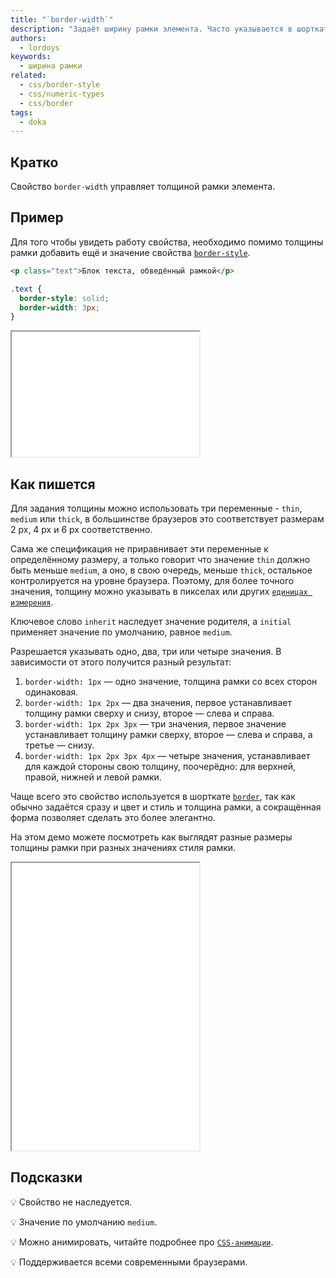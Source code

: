 ```yaml
---
title: "`border-width`"
description: "Задаёт ширину рамки элемента. Часто указывается в шорткате, но иногда пригождается и отдельно."
authors:
  - lordoys
keywords:
  - ширина рамки
related:
  - css/border-style
  - css/numeric-types
  - css/border
tags:
  - doka
---
```


## Кратко

Свойство `border-width` управляет толщиной рамки элемента.

## Пример

Для того чтобы увидеть работу свойства, необходимо помимо толщины рамки добавить ещё и значение свойства [`border-style`](/css/border-style/).

```html
<p class="text">Блок текста, обведённый рамкой</p>
```

```css
.text {
  border-style: solid;
  border-width: 3px;
}
```

<iframe title="Блок текста" src="demos/basic/" height="200"></iframe>

## Как пишется

Для задания толщины можно использовать три переменные - `thin`, `medium` или `thick`, в большинстве браузеров это соответствует размерам 2 px, 4 px и 6 px соответственно.

Сама же спецификация не приравнивает эти переменные к определённому размеру, а только говорит что значение `thin` должно быть меньше `medium`, а оно, в свою очередь, меньше `thick`, остальное контролируется на уровне браузера. Поэтому, для более точного значения, толщину можно указывать в пикселах или других [`единицах измерения`](/css/numeric-types/).

Ключевое слово `inherit` наследует значение родителя, а `initial` применяет значение по умолчанию, равное `medium`.

Разрешается указывать одно, два, три или четыре значения. В зависимости от этого получится разный результат:

1. `border-width: 1px` — одно значение, толщина рамки со всех сторон одинаковая.
2. `border-width: 1px 2px` — два значения, первое устанавливает толщину рамки сверху и снизу, второе — слева и справа.
3. `border-width: 1px 2px 3px` — три значения, первое значение устанавливает толщину рамки сверху, второе — слева и справа, а третье — снизу.
4. `border-width: 1px 2px 3px 4px` — четыре значения, устанавливает для каждой стороны свою толщину, поочерёдно: для верхней, правой, нижней и левой рамки.

Чаще всего это свойство используется в шорткате [`border`](/css/border/), так как обычно задаётся сразу и цвет и стиль и толщина рамки, а сокращённая форма позволяет сделать это более элегантно.

На этом демо можете посмотреть как выглядят разные размеры толщины рамки при разных значениях стиля рамки.

<iframe title="Варианты рамок" src="demos/different-border/" height="460"></iframe>

## Подсказки

💡 Свойство не наследуется.

💡 Значение по умолчанию `medium`.

💡 Можно анимировать, читайте подробнее про [`CSS-анимации`](/css/animation/).

💡 Поддерживается всеми современными браузерами.
